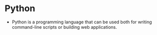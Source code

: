 # Python
* Python is a programming language that can be used both for writing command-line scripts or building web applications.